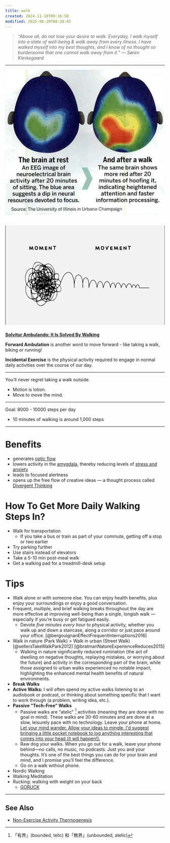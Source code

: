 ```yaml
---
title: walk
created: 2024-11-18T09:16:50
modified: 2025-08-29T08:30:45
---
```


> _“Above all, do not lose your desire to walk. Everyday, I walk myself into a state of well-being & walk away from every illness. I have walked myself into my best thoughts, and I know of no thought so burdensome that one cannot walk away from it.” — Søren Kierkegaard_

---

![](../_attachments/316d587a5c95f54ea7a4f86fbb986d63.png)

![](../_attachments/19d8ef9fa9213552e887aee3e54540ec.jpeg)
---

**[Solvitur Ambulando: It Is Solved By Walking](https://sketchplanations.com/solvitur-ambulando)**

**Forward Ambulation** is another word to move forward - like taking a walk, biking or running!

**Incidental Exercise** is the physical activity required to engage in normal daily activities over the course of our day.

---

You’ll never regret taking a walk outside.

* Motion is lotion.
* Move to move the mind.

---

Goal: 8000 - 10000 steps per day

* 10 minutes of walking is around 1,000 steps

---

# Benefits

* generates [optic flow](optic%20flow.md)
* lowers activity in the [amygdala](amygdala.md), thereby reducing levels of [stress and anxiety](stress%20and%20anxiety.md)
* leads to focused alertness
* opens up the free flow of creative ideas — a thought process called [Divergent Thinking](Lateral%20Thinking.md)

# How To Get More Daily Walking Steps In?

* Walk for transportation
	* If you take a bus or train as part of your commute, getting off a stop or two earlier
* Try parking further
* Use stairs instead of elevators
* Take a 5-10 min post-meal walk
* Get a walking pad for a treadmill-desk setup

# Tips

* Walk alone or with someone else. You can enjoy health benefits, plus enjoy your surroundings or enjoy a good conversation.
* Frequent, multiple, and brief walking breaks throughout the day are more effective at improving well-being than a single, longish walk — especially if you’re busy or get fatigued easily.
	* Devote _five minutes every hour_ to physical activity, whether you walk up and down a staircase, along a corridor or just pace around your office. [@bergouignanEffectFrequentInterruptions2016]
* Walk in nature (Park Walk) > Walk in urban (Street Walk) [@sellersTakeWalkPark2012] [@bratmanNatureExperienceReduces2015]
	* Walking in nature significantly reduced rumination (the act of dwelling on negative thoughts, replaying mistakes, or worrying about the future) and activity in the corresponding part of the brain, while those assigned to urban walks experienced no notable impact, highlighting the enhanced mental health benefits of natural environments.
* **Break Walks**
* **Active Walks:** I will often spend my active walks listening to an audiobook or podcast, or thinking about something specific that I want to work through (a problem, writing idea, etc.).
* **Passive “Tech-Free” Walks**
	* Passive walks are “atelic” [^1] activities (meaning they are done with no goal in mind). These walks are 30-60 minutes and are done at a slow, leisurely pace with no technology. Leave your phone at home. [Let your mind wander. Allow your ideas to mingle. I'd suggest bringing a little pocket notebook to log anything interesting that comes into your head (it will happen!).](Creativity%20is%20just%20connecting%20things.md)
	* Raw dog your walks. When you go out for a walk, leave your phone behind—no calls, no music, no podcasts. Just you and your thoughts. It’s one of the best things you can do for your brain and mind, and I promise you’ll feel the difference.
	* Go on a walk without phone.
* Nordic Walking
* Walking Meditation
* Rucking: walking with weight on your back
	* [GORUCK](https://www.goruck.com/)

---

## See Also

* [Non-Exercise Activity Thermogenesis](Non-Exercise%20Activity%20Thermogenesis.md)

[^1]: 「有界」(bounded, telic) 和「無界」(unbounded, atelic)
